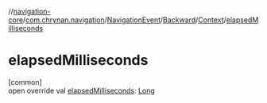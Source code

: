 //[navigation-core](../../../../../index.md)/[com.chrynan.navigation](../../../index.md)/[NavigationEvent](../../index.md)/[Backward](../index.md)/[Context](index.md)/[elapsedMilliseconds](elapsed-milliseconds.md)

# elapsedMilliseconds

[common]\
open override val [elapsedMilliseconds](elapsed-milliseconds.md): [Long](https://kotlinlang.org/api/latest/jvm/stdlib/kotlin/-long/index.html)
